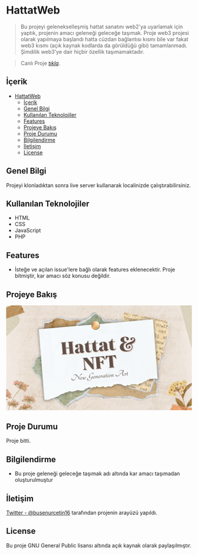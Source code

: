 # HattatWeb

> Bu projeyi gelenekselleşmiş hattat sanatını web2'ya uyarlamak için yaptık, projenin amacı geleneği geleceğe taşımak.
> Proje web3 projesi olarak yapılmaya başlandı hatta cüzdan bağlantısı kısmı bile var fakat web3 kısmı (açık kaynak kodlarda da görüldüğü gibi) tamamlanmadı. Şimdilik web3'ye dair hiçbir özellik taşımamaktadır.

> Canlı Proje [_tıkla_](https://hattat3.vercel.app/#about).

## İçerik
- [HattatWeb](#hattatweb)
  - [İçerik](#i̇çerik)
  - [Genel Bilgi](#genel-bilgi)
  - [Kullanılan Teknolojiler](#kullanılan-teknolojiler)
  - [Features](#features)
  - [Projeye Bakış](#projeye-bakış)
  - [Proje Durumu](#proje-durumu)
  - [Bilgilendirme](#bilgilendirme)
  - [İletişim](#i̇letişim)
  - [License](#license)


## Genel Bilgi
Projeyi klonladıktan sonra live server kullanarak localinizde çalıştırabilirsiniz.

## Kullanılan Teknolojiler
- HTML
- CSS
- JavaScript
- PHP


## Features
- İsteğe ve açılan issue'lere bağlı olarak features eklenecektir. Proje bitmiştir, kar amacı söz konusu değildir.


## Projeye Bakış
![Bakış](images/index.jpg)


## Proje Durumu
Proje bitti.


## Bilgilendirme
- Bu proje geleneği geleceğe taşımak adı altında kar amacı taşımadan oluşturulmuştur


## İletişim
[Twitter - @busenurcetin16](https://twitter.com/busenurcetin16) tarafından projenin arayüzü yapıldı.


## License 
Bu proje GNU General Public lisansı altında açık kaynak olarak paylaşılmıştır.
